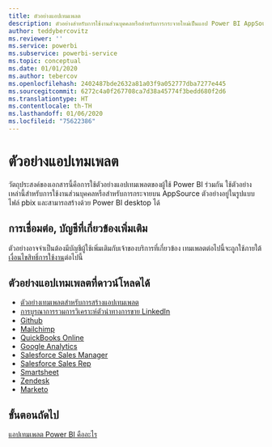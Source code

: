 ```yaml
---
title: ตัวอย่างแอปเทมเพลต
description: ตัวอย่างสำหรับการใช้งานส่วนบุคคลหรือสำหรับการกระจายใหม่เป็นแอป Power BI AppSource
author: teddybercovitz
ms.reviewer: ''
ms.service: powerbi
ms.subservice: powerbi-service
ms.topic: conceptual
ms.date: 01/01/2020
ms.author: tebercov
ms.openlocfilehash: 2402487bde2632a81a03f9a052777dba7277e445
ms.sourcegitcommit: 6272c4a0f267708ca7d38a45774f3bedd680f2d6
ms.translationtype: HT
ms.contentlocale: th-TH
ms.lasthandoff: 01/06/2020
ms.locfileid: "75622386"
---
```

# <a name="template-apps-samples"></a>ตัวอย่างแอปเทมเพลต

วัตถุประสงค์ของเอกสารนี้คือการใช้ตัวอย่างแอปเทมเพลตของผู้ใช้ Power BI ร่วมกัน ใช้ตัวอย่างเหล่านี้สำหรับการใช้งานส่วนบุคคลหรือสำหรับการกระจายบน AppSource ตัวอย่างอยู่ในรูปแบบไฟล์ pbix และสามารถสร้างด้วย Power BI desktop ได้

## <a name="connection-additional-related-accounts"></a>การเชื่อมต่อ, บัญชีที่เกี่ยวข้องเพิ่มเติม

ตัวอย่างอาจจำเป็นต้องมีบัญชีผู้ใช้เพิ่มเติมกับเจ้าของบริการที่เกี่ยวข้อง  เทมเพลตต่อไปนี้จะถูกใช้ภายใต้[เงื่อนไขสิทธิ์การใช้งาน](https://templateapps.blob.core.windows.net/sampletemplateapps/Sample-Templates-for-app-on-appsource.pdf)ต่อไปนี้

## <a name="downloadable-template-apps-samples"></a>ตัวอย่างแอปเทมเพลตที่ดาวน์โหลดได้

* [ตัวอย่างเทมเพลตสำหรับการสร้างแอปเทมเพลต](https://templateapps.blob.core.windows.net/sampletemplateapps/TemplateforTemplateApps.zip)
* [การบูรณาการรวมการวิเคราะห์ตัวนำทางการขาย LinkedIn](https://templateapps.blob.core.windows.net/sampletemplateapps/SalesNavigatorTemplate.pbix)
* [Github](https://templateapps.blob.core.windows.net/sampletemplateapps/GitHub.pbix)
* [Mailchimp](https://templateapps.blob.core.windows.net/sampletemplateapps/MailChimp.pbix)
* [QuickBooks Online](https://templateapps.blob.core.windows.net/sampletemplateapps/QuickBooksOnline.pbix)
* [Google Analytics](https://templateapps.blob.core.windows.net/sampletemplateapps/GoogleAnalytics.pbix)
* [Salesforce Sales Manager](https://templateapps.blob.core.windows.net/sampletemplateapps/SalesforceSalesManager.pbix)
* [Salesforce Sales Rep](https://templateapps.blob.core.windows.net/sampletemplateapps/SalesforceSalesRep.pbix)
* [Smartsheet](https://templateapps.blob.core.windows.net/sampletemplateapps/Smartsheet.pbix)
* [Zendesk](https://templateapps.blob.core.windows.net/sampletemplateapps/Zendesk.pbix)
* [Marketo](https://templateapps.blob.core.windows.net/sampletemplateapps/Marketo.pbix)

## <a name="next-steps"></a>ขั้นตอนถัดไป

[แอปเทมเพลต Power BI คืออะไร](service-template-apps-overview.md)
